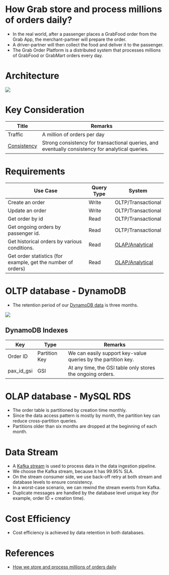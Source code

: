 # How Grab store and process millions of orders daily?
- In the real world, after a passenger places a GrabFood order from the Grab App, the merchant-partner will prepare the order. 
- A driver-partner will then collect the food and deliver it to the passenger.
- The Grab Order Platform is a distributed system that processes millions of GrabFood or GrabMart orders every day.

# Architecture

![](https://engineering.grab.com/img/how-we-store-millions-orders/image1.png)

# Key Consideration

| Title                                                                                                          | Remarks                                                                                          |
|----------------------------------------------------------------------------------------------------------------|--------------------------------------------------------------------------------------------------|
| Traffic                                                                                                        | A million of orders per day                                                                      |
| [Consistency](../../3_DatabaseServices/Glossaries/Consistency&Replication/Readme.md) | Strong consistency for transactional queries, and eventually consistency for analytical queries. |

# Requirements

| Use Case                                                     | Query Type | System                                                                                       |
|--------------------------------------------------------------|------------|----------------------------------------------------------------------------------------------|
| Create an order                                              | Write      | OLTP/Transactional                                                                           |
| Update an order                                              | Write      | OLTP/Transactional                                                                           |
| Get order by id                                              | Read       | OLTP/Transactional                                                                           |
| Get ongoing orders by passenger id.                          | Read       | OLTP/Transactional                                                                           |
| Get historical orders by various conditions.                 | Read       | [OLAP/Analytical](../../6_BigDataServices/Glossaries/DataStorage/DataWarehouses.md) |
| Get order statistics (for example, get the number of orders) | Read       | [OLAP/Analytical](../../6_BigDataServices/Glossaries/DataStorage/DataWarehouses.md) |

# OLTP database - DynamoDB
- The retention period of our [DynamoDB data](../../2_AWSServices/6_DatabaseServices/AmazonDynamoDB/Readme.md) is three months.

![](https://engineering.grab.com/img/how-we-store-millions-orders/image2.png)

## DynamoDB Indexes

| Key        | Type          | Remarks                                                       |
|------------|---------------|---------------------------------------------------------------|
| Order ID   | Partition Key | We can easily support key-value queries by the partition key. |
| pax_id_gsi | GSI           | At any time, the GSI table only stores the ongoing orders.    |

# OLAP database - MySQL RDS
- The order table is partitioned by creation time monthly. 
- Since the data access pattern is mostly by month, the partition key can reduce cross-partition queries. 
- Partitions older than six months are dropped at the beginning of each month.

# Data Stream
- A [Kafka stream](../../5_MessageBrokers/Kafka/Readme.md) is used to process data in the data ingestion pipeline. 
- We choose the Kafka stream, because it has 99.95% SLA.
- On the stream consumer side, we use back-off retry at both stream and database levels to ensure consistency. 
- In a worst-case scenario, we can rewind the stream events from Kafka.
- Duplicate messages are handled by the database level unique key (for example, order ID + creation time).

# Cost Efficiency
- Cost efficiency is achieved by data retention in both databases.

# References
- [How we store and process millions of orders daily](https://engineering.grab.com/how-we-store-millions-orders)


